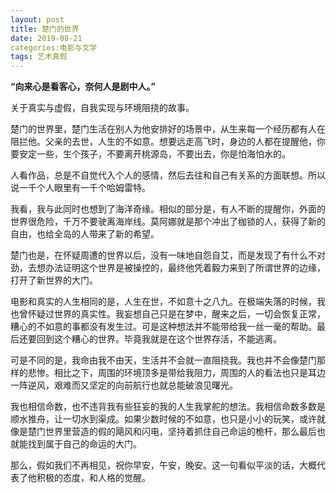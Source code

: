 ```yaml
---
layout: post
title: 楚门的世界
date: 2019-08-21
categories:电影与文学
tags: 艺术真假
---
```


**“向来心是看客心，奈何人是剧中人。”**

关于真实与虚假，自我实现与环境阻挠的故事。

楚门的世界里，楚门生活在别人为他安排好的场景中，从生来每一个经历都有人在阻拦他。父亲的去世，人生的不如意。想要远走高飞时，身边的人都在提醒他，你要安定一些，生个孩子，不要离开桃源岛，不要出去，你是怕海怕水的。

人看作品，总是不自觉代入个人的感情，然后去往和自己有关系的方面联想。所以说一千个人眼里有一千个哈姆雷特。

我看，我与此同时也想到了海洋奇缘。相似的部分是，有人不断的提醒你，外面的世界很危险，千万不要驶离海岸线。莫阿娜就是那个冲出了枷锁的人，获得了新的自由，也给全岛的人带来了新的希望。

楚门也是，在怀疑周遭的世界以后，没有一味地自怨自艾，而是发现了有什么不对劲，去想办法证明这个世界是被操控的，最终他凭着毅力来到了所谓世界的边缘，打开了新世界的大门。

电影和真实的人生相同的是，人生在世，不如意十之八九。在极端失落的时候，我也曾怀疑过世界的真实性。我妄想自己只是在梦中，醒来之后，一切会恢复正常，糟心的不如意的事都没有发生过。可是这种想法并不能带给我一丝一毫的帮助。最后还要回到这个糟心的世界。毕竟我就是在这个世界存活，不能逃离。

可是不同的是，我命由我不由天，生活并不会就一直阻挠我。我也并不会像楚门那样的悲惨。相比之下，周围的环境顶多是带给我阻力，周围的人的看法也只是耳边一阵逆风，艰难而又坚定的向前航行也就总能破浪见曙光。

我也相信命数，也不违背我有些狂妄的我的人生我掌舵的想法。我相信命数多数是顺水推舟，让一切水到渠成。如果少数时候的不如意，也只是小小的玩笑，或许就像是楚门世界里营造的假的飓风和闪电，坚持着抓住自己命运的桅杆，那么最后也就能找到属于自己的命运的大门。

那么，假如我们不再相见，祝你早安，午安，晚安。这一句看似平淡的话，大概代表了他积极的态度，和人格的觉醒。